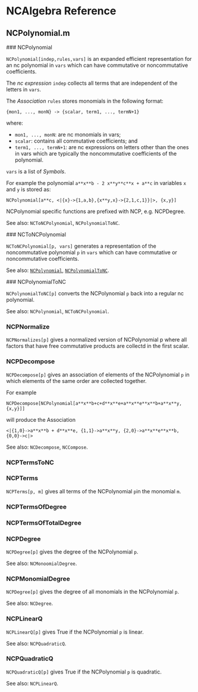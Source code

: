 # NCAlgebra Reference

## NCPolynomial.m

<a name="NCPolynomial">
### NCPolynomial 
</a>

`NCPolynomial[indep,rules,vars]` is an expanded efficient representation for an nc polynomial in `vars` which can have commutative or noncommutative coefficients.

The *nc expression* `indep` collects all terms that are independent of the letters in `vars`.
    
The *Association* `rules` stores monomials in the following format:

    {mon1, ..., monN} -> {scalar, term1, ..., termN+1}

where:

* `mon1, ..., monN`: are nc monomials in vars;
* `scalar`: contains all commutative coefficients; and 
* `term1, ..., termN+1`: are nc expressions on letters other than
the ones in vars which are typically the noncommutative
coefficients of the polynomial.
 
`vars` is a list of *Symbols*.
 
For example the polynomial
`a**x**b - 2 x**y**c**x + a**c` in variables `x` and `y`
is stored as:

    NCPolynomial[a**c, <|{x}->{1,a,b},{x**y,x}->{2,1,c,1}}|>, {x,y}]
    
NCPolynomial specific functions are prefixed with NCP, e.g. NCPDegree.

See also:
`NCToNCPolynomial`, `NCPolynomialToNC`.

<a name="NCToNCPolynomial">
### NCToNCPolynomial
</a>

`NCToNCPolynomial[p, vars]` generates a representation of the noncommutative polynomial `p` in `vars` which can have commutative or noncommutative coefficients.

See also:
[`NCPolynomial`](#NCPolynomial), [`NCPolynomialToNC`](#NCPolynomialToNC).

<a name="NCPolynomialToNC">
### NCPolynomialToNC
</a>

`NCPolynomialToNC[p]` converts the NCPolynomial `p` back into a regular nc polynomial.

See also:
`NCPolynomial`, `NCToNCPolynomial`.

### NCPNormalize

`NCPNormalizes[p]` gives a normalized version of NCPolynomial p
where all factors that have free commutative products are 
collectd in the first scalar.

### NCPDecompose

`NCPDecompose[p]` gives an association of elements of the
NCPolynomial `p` in which elements of the same order are collected
together.
   
For example

    NCPDecompose[NCPolynomial[a**x**b+c+d**x**e+a**x**e**x**b+a**x**y, {x,y}]]

will produce the Association

    <|{1,0}->a**x**b + d**x**e, {1,1}->a**x**y, {2,0}->a**x**e**x**b, {0,0}->c|>

See also:
`NCDecompose`, `NCCompose`.

### NCPTermsToNC

### NCPTerms

`NCPTerms[p, m]` gives all terms of the NCPolynomial `p`in the monomial `m`.
   
### NCPTermsOfDegree

### NCPTermsOfTotalDegree

### NCPDegree

`NCPDegree[p]` gives the degree of the NCPolynomial `p`.

See also:
`NCMonoomialDegree`.

### NCPMonomialDegree

`NCPDegree[p]` gives the degree of all monomials in the NCPolynomial `p`.

See also:
`NCDegree`.

### NCPLinearQ

`NCPLinearQ[p]` gives True if the NCPolynomial `p` is linear.   

See also:
`NCPQuadraticQ`.

### NCPQuadraticQ

`NCPQuadraticQ[p]` gives True if the NCPolynomial `p` is quadratic.

See also:
`NCPLinearQ`.